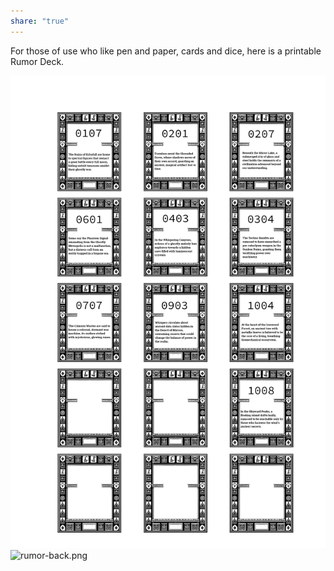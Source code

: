 ```yaml
---
share: "true"
---
```


For those of use who like pen and paper, cards and dice, here is a printable Rumor Deck.

![rumor-front.png](./rumor-front.png)
![rumor-back.png](./rumor-back.png)
